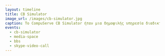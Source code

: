```yaml
---
layout: timeline 
title: CB Simulator
image_url: /images/cb-simulator.jpg
caption: Το CompuServe CB Simulator ήταν μια δημοφιλής υπηρεσία διαδικτυακής συνομιλίας που κυκλοφόρησε από την CompuServe τη δεκαετία του 1980. Το CB Simulator σχεδιάστηκε για να μιμηθεί την εμπειρία χρήσης ενός ραδιοφώνου Citizens' Band (CB), που ήταν μια δημοφιλής τεχνολογία επικοινωνίας τις δεκαετίας του 1970 και του 1980. Ο προσομοιωτής CB επέτρεπε στους χρήστες να δημιουργούν «κανάλια»/δωμάτια συνομιλίας στα οποία μπορούσαν να συμμετέχουν σε συνομιλίες με άλλους χρήστες. Η υπηρεσία υποστήριζε την ανταλλαγή μηνυμάτων με κείμενο(text-based) και οι χρήστες μπορούσαν να επιλέξουν ένα όνομα "οθόνης"(sreen-name) για χρήση στα δωμάτια συνομιλίας. Το CB Simulator ήταν ένα από τα πρώτα παραδείγματα διαδικτυακής συνομιλίας και ήταν πολύ δημοφιλές στην εποχή του. Τελικά αντικαταστάθηκε από νεότερες τεχνολογίες συνομιλίας, αλλά παραμένει σημαντικό μέρος της ιστορίας της διαδικτυακής επικοινωνίας.
events:
  - cb-simulator
  - media-space
  - bbs
  - skype-video-call
---
```

